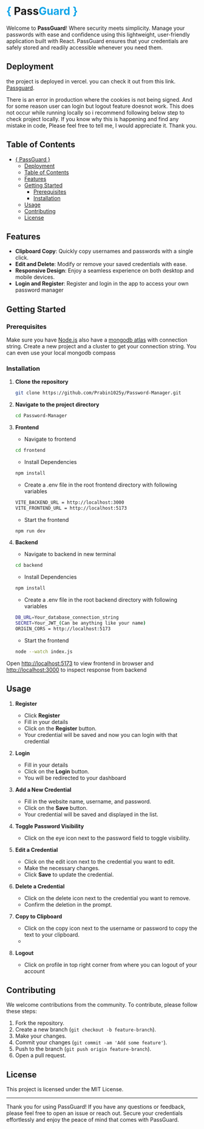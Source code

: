 # <span style="color: #0ea5e9;">&#123;</span> Pass<span style="color: #0ea5e9;">Guard</span> <span style="color: #0ea5e9;">&#125;</span>

Welcome to **PassGuard**! Where security meets simplicity. Manage your passwords with ease and confidence using this lightweight, user-friendly application built with React. PassGuard ensures that your credentials are safely stored and readily accessible whenever you need them.

## Deployment
the project is deployed in vercel. you can check it out from this link.
[Passguard](https://passguard1.vercel.app).

There is an error in production where the cookies is not being signed. And for some reason user can login but logout feature doesnot work. This does not occur while running locally so i recommend following below step to check project locally. 
If you know why this is happening and find any mistake in code, Please feel free to tell me, I would appreciate it. Thank you.


## Table of Contents

- [{ PassGuard }](#-passguard-)
  - [Deployment](#deployment)
  - [Table of Contents](#table-of-contents)
  - [Features](#features)
  - [Getting Started](#getting-started)
    - [Prerequisites](#prerequisites)
    - [Installation](#installation)
  - [Usage](#usage)
  - [Contributing](#contributing)
  - [License](#license)

## Features

- **Clipboard Copy**: Quickly copy usernames and passwords with a single click.
- **Edit and Delete**: Modify or remove your saved credentials with ease.
- **Responsive Design**: Enjoy a seamless experience on both desktop and mobile devices.
- **Login and Register**: Register and login in the app to access your own password manager

## Getting Started

### Prerequisites

Make sure you have [Node.js](https://nodejs.org/en/download/) also have a [mongodb atlas](https://www.mongodb.com/products/platform/atlas-database) with connection string. Create a new project and a cluster to get your connection string. You can even use your local mongodb compass

### Installation

1. **Clone the repository**

    ```bash
    git clone https://github.com/Prabin1025y/Password-Manager.git
    ```

2. **Navigate to the project directory**

    ```bash
    cd Password-Manager
    ```
3. **Frontend**
    - Navigate to frontend
    ```bash
    cd frontend
    ```
    - Install Dependencies
     ```bash
    npm install
    ```
    - Create a .env file in the root frontend directory with following variables
    ```bash
    VITE_BACKEND_URL = http://localhost:3000
    VITE_FRONTEND_URL = http://localhost:5173
    ```
    - Start the frontend
     ```bash
    npm run dev
    ```
4. **Backend**
    - Navigate to backend in new terminal
    ```bash
    cd backend
    ```
    - Install Dependencies
     ```bash
    npm install
    ```
    - Create a .env file in the root backend directory with following variables
    ```bash
    DB_URL=Your_database_connection_string
    SECRET=Your_JWT_(Can be anything like your name)
    ORIGIN_CORS = http://localhost:5173
    ```
    - Start the frontend
     ```bash
    node --watch index.js
    ```

Open [http://localhost:5173](http://localhost:5173) to view frontend in browser and [http://localhost:3000](http://localhost:3000) to inspect response from backend

## Usage

1. **Register**

    - Click **Register**
    - Fill in your details
    - Click on the **Register** button.
    - Your credential will be saved and now you can login with that credential
  
2. **Login**

    - Fill in your details
    - Click on the **Login** button.
    - You will be redirected to your dashboard
  
3. **Add a New Credential**

    - Fill in the website name, username, and password.
    - Click on the **Save** button.
    - Your credential will be saved and displayed in the list.

4. **Toggle Password Visibility**

    - Click on the eye icon next to the password field to toggle visibility.

5. **Edit a Credential**

    - Click on the edit icon next to the credential you want to edit.
    - Make the necessary changes.
    - Click **Save** to update the credential.

6. **Delete a Credential**

    - Click on the delete icon next to the credential you want to remove.
    - Confirm the deletion in the prompt.

7. **Copy to Clipboard**

    - Click on the copy icon next to the username or password to copy the text to your clipboard.
    - 
8. **Logout**

    - Click on profile in top right corner from where you can logout of your account

## Contributing

We welcome contributions from the community. To contribute, please follow these steps:

1. Fork the repository.
2. Create a new branch (`git checkout -b feature-branch`).
3. Make your changes.
4. Commit your changes (`git commit -am 'Add some feature'`).
5. Push to the branch (`git push origin feature-branch`).
6. Open a pull request.

## License

This project is licensed under the MIT License.

---

Thank you for using PassGuard! If you have any questions or feedback, please feel free to open an issue or reach out. Secure your credentials effortlessly and enjoy the peace of mind that comes with PassGuard.
